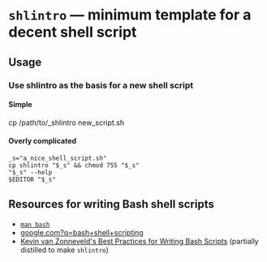 # `shlintro` &mdash; minimum template for a decent shell script

## Usage

### Use shlintro as the basis for a new shell script

#### Simple

  cp /path/to/_shlintro new_script.sh

#### Overly complicated

    _s="a_nice_shell_script.sh"
    cp shlintro "$_s" && chmod 755 "$_s"
    "$_s" --help
    $EDITOR "$_s"

## Resources for writing Bash shell scripts

* [`man bash`](https://tiswww.case.edu/php/chet/bash/bash.html)
* [google.com?q=bash+shell+scripting](http://google.com?q=bash+shell+scripting)
* [Kevin van Zonneveld's Best Practices for Writing Bash
  Scripts](http://kvz.io/blog/2013/11/21/bash-best-practices/) (partially
  distilled to make `shlintro`)
